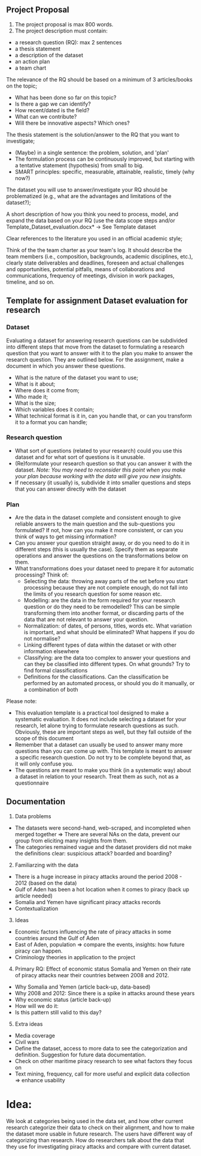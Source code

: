 ## Project Proposal 

1) The project proposal is max 800 words. 
2) The project description must contain: 
  - a research question (RQ): max 2 sentences
  - a thesis statement
  - a description of the dataset
  - an action plan
  - a team chart

The relevance of the RQ should be based on a minimum of 3 articles/books on the topic;
- What has been done so far on this topic?
- Is there a gap we can identify?
- How recent/dated is the field?
- What can we contribute?
- Will there be innovative aspects? Which ones?

The thesis statement is the solution/answer to the RQ that you want to investigate;
- (Maybe) in a single sentence: the problem, solution, and 'plan'
- The formulation process can be continuously improved, but starting with a tentative statement (hypothesis) from small to big.
- SMART principles: specific, measurable, attainable, realistic, timely (why now?)

The dataset you will use to answer/investigate your RQ should be problematized (e.g., what are the advantages and limitations of the dataset?);

A short description of how you think you need to process, model, and expand the data based on your RQ (use the data scope steps and/or Template_Dataset_evaluation.docx* -> See Template dataset

Clear references to the literature you used in an official academic style;

Think of the the team charter as your team's log. It should describe the team members (i.e., composition, backgrounds, academic disciplines, etc.), clearly state deliverables and deadlines, foreseen and actual challenges and opportunities, potential pitfalls, means of collaborations and communications, frequency of meetings, division in work packages, timeline, and so on. 


## Template for assignment Dataset evaluation for research

### Dataset
Evaluating a dataset for answering research questions can be subdivided into different steps
that move from the dataset to formulating a research question that you want to answer with it
to the plan you make to answer the research question. They are outlined below. For the
assignment, make a document in which you answer these questions.
- What is the nature of the dataset you want to use;
- What is it about;
- Where does it come from;
- Who made it;
- What is the size;
- Which variables does it contain;
- What technical format is it in, can you handle that, or can you transform it to a format
you can handle;

### Research question
- What sort of questions (related to your research) could you use this dataset and for
what sort of questions is it unusable.
- (Re)formulate your research question so that you can answer it with the dataset.
*Note:
You may need to reconsider this point when you make your plan because working with the data will
give you new insights.*
- If necessary (it usually) is, subdivide it into smaller questions and steps that you can
answer directly with the dataset

### Plan
- Are the data in the dataset complete and consistent enough to give reliable answers to
the main question and the sub-questions you formulated? If not, how can you make it
more consistent, or can you think of ways to get missing information?
- Can you answer your question straight away, or do you need to do it in different steps
(this is usually the case). Specify them as separate operations and answer the questions
on the transformations below on them.
- What transformations does your dataset need to prepare it for automatic processing?
Think of:
  - Selecting the data: throwing away parts of the set before you start processing
because they are not complete enough, do not fall into the limits of you
research question for some reason etc.
  - Modelling: are the data in the form required for your research question or do
they need to be remodelled? This can be simple transforming them into
another format, or discarding parts of the data that are not relevant to answer
your question.
  - Normalization: of dates, of persons, titles, words etc. What variation is
important, and what should be eliminated? What happens if you do not
normalise?
  - Linking different types of data within the dataset or with other information
elsewhere
  - Classifying: are the data too complex to answer your questions and can they be
classified into different types. On what grounds? Try to find formal
classifications
  - Definitions for the classifications. Can the classification be performed by an
automated process, or should you do it manually, or a combination of both

Please note:
- This evaluation template is a practical tool designed to make a systematic evaluation. It does not include
selecting a dataset for your research, let alone trying to formulate research questions as such. Obviously, these
are important steps as well, but they fall outside of the scope of this document
- Remember that a dataset can usually be used to answer many more questions than you can come up with. This
template is meant to answer a specific research question. Do not try to be complete beyond that, as it will only
confuse you.
- The questions are meant to make you think (in a systematic way) about a dataset in relation to your research.
Treat them as such, not as a questionnaire

## Documentation 
1. Data problems
- The datasets were second-hand, web-scraped, and incompleted when merged together => There are several NAs on the data, prevent our group from eliciting many insights from them.
- The categories remained vague and the dataset providers did not make the definitions clear: suspicious attack? boarded and boarding?
2. Familiarzing with the data
- There is a huge increase in piracy attacks around the period 2008 - 2012 (based on the data)
- Gulf of Aden has been a hot location when it comes to piracy (back up article needed)
- Somalia and Yemen have significant piracy attacks records
- Contextualization
3. Ideas
- Economic factors influencing the rate of piracy attacks in some countries around the Gulf of Aden
- East of Aden, population => compare the events, insights: how future piracy can happen. 
- Criminology theories in application to the project
4. Primary RQ: Effect of economic status Somalia and Yemen on their rate of piracy attacks near their countries between 2008 and 2012. 
- Why Somalia and Yemen (article back-up, data-based)
- Why 2008 and 2012: Since there is a spike in attacks around these years
- Why economic status (article back-up)
- How will we do it: 
- Is this pattern still valid to this day?
5. Extra ideas
- Media coverage
- Civil wars
- Define the dataset, access to more data to see the categorization and definition. Suggestion for future data documentation.
- Check on other maritime piracy research to see what factors they focus on
- Text mining, frequency, call for more useful and explicit data collection => enhance usability
# Idea: 
We look at categories being used in the data set, and how other current research categorize their data to check on their alignment, and how to make the dataset more usable in future research. 
The users have different way of categorizing than research. 
How do researchers talk about the data that they use for investigating piracy attacks and compare with current dataset. 
